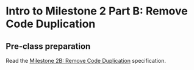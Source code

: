 # Intro to Milestone 2 Part B: Remove Code Duplication

## Pre-class preparation
  
Read the [Milestone 2B: Remove Code Duplication](../../../tweeter/milestone-2b/milestone-2b.md) specification.

